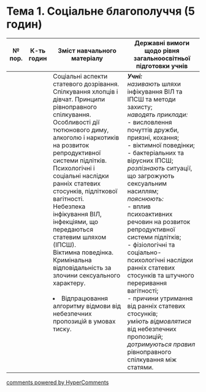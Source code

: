 <div id="hypercomments_widget" class="js-hypercomments-widget invisible"></div>

# Тема 1. Соціальне благополуччя (5 годин)

<table>
  <tr>
    <td width="10%" align="center"><b>№ пор.</b></td>
    <td width="10%" align="center"><b>К-ть годин</b></td>
    <td width="40%" align="center"><b>Зміст навчального матеріалу</b></td>
    <td width="40%" align="center"><b>Державні вимоги щодо рівня загальноосвітньої підготовки учнів</b></td>
  </tr>
<tbody>
  <tr>
<td width="10%" style="vertical-align:top !important;"></td>
<td width="10%" style="vertical-align:top !important;"></td>
    <td width="40%" style="vertical-align:top !important;">
Соціальні аспекти статевого дозрівання.<br>
Спілкування хлопців і дівчат. Принципи рівноправного спілкування.<br>
Особливості дії тютюнового диму, алкоголю і наркотиків на розвиток репродуктивної системи підлітків.<br>
Психологічні і соціальні наслідки ранніх статевих стосунків, підліткової вагітності.<br>
Небезпека інфікування ВІЛ, інфекціями, що передаються статевим шляхом (ІПСШ).<br>
Віктимна поведінка. Кримінальна відповідальність за злочини сексуального характеру.  <br>
<br>
<li>Відпрацювання алгоритму відмови від небезпечних пропозицій в умовах тиску.  </li>
</td>
    <td width="40%" style="vertical-align:top !important;">
<i><b>Учні:</b></i><br>
<i>називають</i> шляхи інфікування ВІЛ та ІПСШ та методи захисту;<br>
<i>наводять приклади: </i> <br>
- висловлення почуттів дружби, приязні, кохання; <br>
- віктимної поведінки; <br>
- бактеріальних та вірусних ІПСШ;<br>
<i>розпізнають</i> ситуації, що загрожують сексуальним насиллям;<br>
<i>пояснюють:</i> <br>
- вплив психоактивних  речовин на розвиток репродуктивної системи підлітків; <br>
- фізіологічні та соціально-психологічні наслідки ранніх статевих стосунків та штучного переривання вагітності; <br>
- причини утримання від ранніх статевих стосунків;<br>
<i>уміють відмовлятися</i> від небезпечних пропозицій;  <br>
<i>дотримуються правил </i> рівноправного спілкування між статями.
 </td>
  </tr>
</tbody>
</table>

<div class="js-hypercomments-container">
<a href="http://hypercomments.com" class="hc-link" title="comments widget">comments powered by HyperComments</a>
</div>
